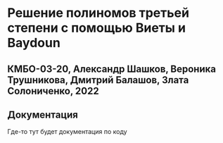 # Решение полиномов третьей степени с помощью Виеты и Baydoun
## КМБО-03-20, Александр Шашков, Вероника Трушникова, Дмитрий Балашов, Злата Солониченко, 2022

## Документация 

Где-то тут будет документация по коду
